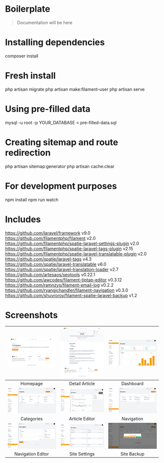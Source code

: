 # Boilerplate

> Documentation will be here

# Installing dependencies
composer install

# Fresh install
php artisan migrate
php artisan make:filament-user
php artisan serve

# Using pre-filled data
mysql -u root -p YOUR_DATABASE < pre-filled-data.sql

# Creating sitemap and route redirection
php artisan sitemap:generator
php artisan cache:clear

# For development purposes
npm install
npm run watch

# Includes

https://github.com/laravel/framework v9.0
https://github.com/filamentphp/filament v2.0
https://github.com/filamentphp/spatie-laravel-settings-plugin v2.0
https://github.com/filamentphp/spatie-laravel-tags-plugin v2.15
https://github.com/filamentphp/spatie-laravel-translatable-plugin v2.0
https://github.com/spatie/laravel-tags v4.3
https://github.com/spatie/laravel-translatable v6.0
https://github.com/spatie/laravel-translation-loader v2.7
https://github.com/artesaos/seotools v0.22.1
https://github.com/awcodes/filament-tiptap-editor v0.3.12
https://github.com/ramnzys/filament-email-log v0.2.2
https://github.com/ryangjchandler/filament-navigation v0.3.0
https://github.com/shuvroroy/filament-spatie-laravel-backup v1.2

# Screenshots

|![Homepage](./screenshots/01-homepage.png)|![Detail Article](./screenshots/02-detail-article.png)|![Dashboard](./screenshots/03-dashboard.png)|
|:---:|:---:|:---:|
|Homepage|Detail Article|Dashboard|
|![Categories](./screenshots/04-categories.png)|![Article Editor](./screenshots/05-article-editor.png)|![Navigation](./screenshots/06-navigation.png)|
|Categories|Article Editor|Navigation|
|![Navigation Editor](./screenshots/07-navigation-editor.png)|![Site Settings](./screenshots/08-site-settings.png)|![Site Backup](./screenshots/09-site-backup.png)|
|Navigation Editor|Site Settings|Site Backup|
